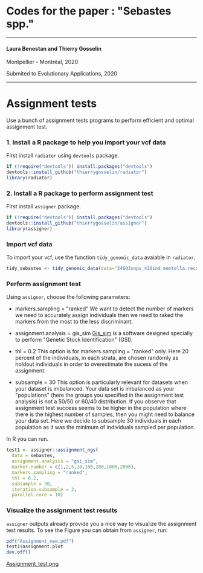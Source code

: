 # Codes for the paper : "Sebastes spp."

_______________________________________________________________________________

#### Laura Benestan and Thierry Gosselin

Montpellier - Montréal, 2020

Submited to Evolutionary Applications, 2020

_______________________________________________________________________________

# Assignment tests

Use a bunch of assignment tests programs to perform efficient and optimal assignment test.

### 1. Install a R package to help you import your vcf data

First install `radiator` using `devtools` package.

```r
if (!require("devtools")) install.packages("devtools")
devtools::install_github("thierrygosselin/radiator")
library(radiator)
```

### 2. Install a R package to perform assignment test  

First install `assigner` package.

```r
if (!require("devtools")) install.packages("devtools")
devtools::install_github("thierrygosselin/assigner")
library(assigner)
```

### Import vcf data 

To import your vcf, use the function  `tidy_genomic_data` avaiable in `radiator`.

```r
tidy_sebastes <- tidy_genomic_data(data="24603snps_416ind_mentella.recode.vcf", strata = "population_map_groups_mentella.txt", filename = NULL)
```

### Perform assignment test 

Using `assigner`, choose the following parameters:
- markers.sampling = "ranked" 
We want to detect the number of markers we need to accurately assign individuals then we need to raked the markers from the most to the less discriminant.

- assignment.analysis = gis_sim 
[Gis_sim](https://github.com/eriqande/gsi_sim) is a software designed specially to perform "Genetic Stock Identification" (GSI).

- thl = 0.2
This option is for markers.sampling = "ranked" only. 
Here 20 percent of the individuals, in each strata, are chosen randomly as holdout individuals in order to overestimate the sucess of the assignment.

- subsample = 30
This option is particularly relevant for datasets when your dataset is imbalanced. 
Your data set is imbalanced as your "populations" (here the groups you specified in the assignment test analysis) is not a 50/50 or 60/40 distribution. 
If you observe that assignment test success seems to be higher in the population where there is the highest number of samples, then you might need to balance your data set.
Here we decide to subsample 30 individuals in each population as it was the minimum of individuals sampled per population.

In R you can run.
```r
test1 <- assigner::assignment_ngs(
  data = sebastes,
  assignment.analysis = "gsi_sim",
  marker.number = c(1,2,5,10,100,200,1000,2000),
  markers.sampling = "ranked",
  thl = 0.2,
  subsample = 30,
  iteration.subsample = 3,
  parallel.core = 10)
```

### Visualize the assignment test results

`assigner` outputs already provide you a nice way to visualize the assignment test results.
To see the Figure you can obtain from `assigner`, run:
```r
pdf("Assignment_new.pdf")
test1$assignment.plot
dev.off()
```

[Assignment_test.png](Assignment_test.png)
